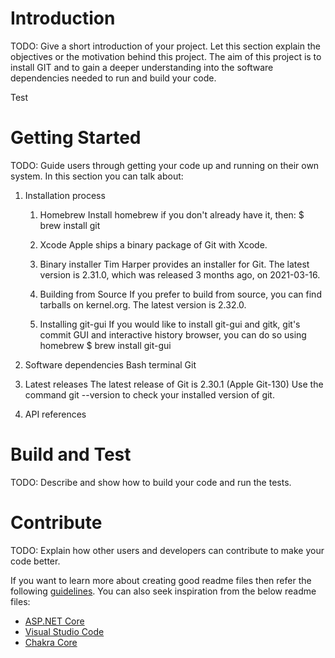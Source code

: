 # Introduction 
TODO: Give a short introduction of your project. Let this section explain the objectives or the motivation behind this project. 
The aim of this project is to install GIT and to gain a deeper understanding into the software dependencies needed to run and build your code.

Test

# Getting Started
TODO: Guide users through getting your code up and running on their own system. In this section you can talk about:
1.	Installation process

    1. Homebrew
    Install homebrew if you don't already have it, then:
    $ brew install git

    2. Xcode
    Apple ships a binary package of Git with Xcode.

    3. Binary installer
    Tim Harper provides an installer for Git. The latest version is 2.31.0, which was released 3 months ago, on 2021-03-16.

    4. Building from Source
    If you prefer to build from source, you can find tarballs on kernel.org. The latest version is 2.32.0.

    5. Installing git-gui
    If you would like to install git-gui and gitk, git's commit GUI and interactive history browser, you can do so using homebrew
    $ brew install git-gui
2.	Software dependencies
Bash terminal
Git
3.	Latest releases
The latest release of Git is 2.30.1 (Apple Git-130)
Use the command git --version to check your installed version of git.
4.	API references
# Build and Test
TODO: Describe and show how to build your code and run the tests.

# Contribute
TODO: Explain how other users and developers can contribute to make your code better. 

If you want to learn more about creating good readme files then refer the following [guidelines](https://docs.microsoft.com/en-us/azure/devops/repos/git/create-a-readme?view=azure-devops). You can also seek inspiration from the below readme files:
- [ASP.NET Core](https://github.com/aspnet/Home)
- [Visual Studio Code](https://github.com/Microsoft/vscode)
- [Chakra Core](https://github.com/Microsoft/ChakraCore)